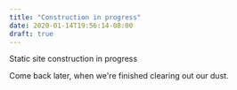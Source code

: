 ```yaml
---
title: "Construction in progress"
date: 2020-01-14T19:56:14-08:00
draft: true
---
```


Static site construction in progress

Come back later, when we're finished clearing out our dust.


